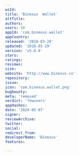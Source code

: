```yaml
---
wsId: 
title: 'Binexus  Wallet'
altTitle: 
authors: 
users: 50
appId: 'com.binexus.wallet'
appCountry: 
released: '2018-03-28'
updated: '2018-03-29'
version: 'v5.0.0'
stars: 
ratings: 
reviews: 
size: 
website: 'http://www.binexus.co'
repository: 
issue: 
icon: 'com.binexus.wallet.png'
bugbounty: 
meta: 'removed'
verdict: 'fewusers'
appHashes: 
date: '2024-05-07'
signer: 
reviewArchive: 
twitter: 
social: 
redirect_from: 
developerName: 'Binexus'
features: 

---
```


